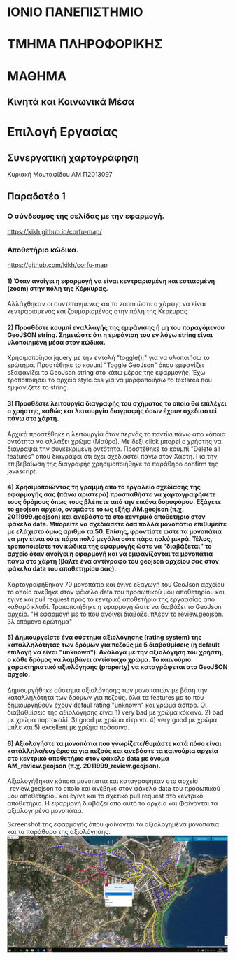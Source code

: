 # ΙΟΝΙΟ ΠΑΝΕΠΙΣΤΗΜΙΟ 


# ΤΜΗΜΑ ΠΛΗΡΟΦΟΡΙΚΗΣ 


# ΜΑΘΗΜΑ
## Κινητά και Κοινωνικά Μέσα

# Επιλογή Εργασίας
## Συνεργατική χαρτογράφηση

Κυριακή Μουταφίδου
ΑΜ Π2013097

## Παραδοτέο 1
### Ο σύνδεσμος της σελίδας με την εφαρμογή.

https://kikh.github.io/corfu-map/

### Αποθετήριο κώδικα.

https://github.com/kikh/corfu-map

#### 1)  Όταν ανοίγει η εφαρμογή να είναι κεντραρισμένη και εστιασμένη (zoom) στην πόλη της Κέρκυρας.

Αλλάχθηκαν οι συντεταγμένες και το zoom ώστε ο χάρτης να είναι κεντραρισμένος και ζουμαρισμένος στην πόλη της Κέρκυρας

#### 2) Προσθέστε κουμπί εναλλαγής της εμφάνισης ή μη του παραγόμενου GeoJSON string. Σημειώστε ότι η εμφάνιση του εν λόγω string είναι υλοποιημένη μέσα στον κώδικα.

Χρησιμοποίησα jquery με την εντολή "toggle();" για να υλοποιήσω το ερώτημα. Προστέθηκε το κουμπί "Toggle GeoJson" όπου εμφανίζει εξαφανίζει το GeoJson string στο κάτω μέρος της εφαρμογής. Έχω τροποποιήσει το αρχείο style.css για να μορφοποιήσω το textarea που εμφανίζετε το string.

#### 3) Προσθέστε λειτουργία διαγραφής του σχήματος το οποίο θα επιλέγει ο χρήστης, καθώς και λειτουργία διαγραφής όσων έχουν σχεδιαστεί πάνω στο χάρτη.

Αρχικά προστέθηκε η λειτουργία όταν περνάς το ποντίκι πάνω απο κάποια οντότητα να αλλάζει χρώμα (Μαύρο). Με δεξί click μπορεί ο χρήστης να διαγραψει την συγκεκριμένη οντότητα. Προστέθηκε το κουμπί "Delete all features" οπου διαγράφει ότι έχει σχεδιαστεί πάνω στον Χάρτη.
Για την επιβεβαίωση της διαγραφής χρησιμοποιήθηκε το παράθηρο confirm της javascript.

#### 4) Χρησιμοποιώντας τη γραμμή από το εργαλείο σχεδίασης της εφαρμογής σας (πάνω αριστερά) προσπαθήστε να χαρτογραφήσετε τους δρόμους όπως τους βλέπετε από την εικόνα δορυφόρου. Εξάγετε το geojson αρχείο, ονομάστε το ως εξής: ΑΜ.geojson (π.χ. 2011999.geojson) και ανεβάστε το στο κεντρικό αποθετήριο στον φάκελο data. Μπορείτε να σχεδιάσετε όσα πολλά μονοπάτια επιθυμείτε με ελάχιστο όμως αριθμό τα 50. Επίσης, φροντίστε ώστε τα μονοπάτια να μην είναι ούτε πάρα πολύ μεγάλα ούτε πάρα πολύ μικρά. Τέλος, τροποποιείστε τον κώδικα της εφαρμογής ώστε να "διαβάζεται" το αρχείο όταν ανοίγει η εφαρμογή και να εμφανίζονται τα μονοπάτια πάνω στο χάρτη (βάλτε ένα αντίγραφο του geojson αρχείου σας στον φάκελο data του αποθετηρίου σας).
Χαρτογραφήθηκαν 70 μονοπάτια και έγινε εξαγωγή του GeoJson αρχείου το οποίο ανέβηκε στον φάκελο data του προσωπικού μου αποθετηρίου και εγινε και pull request προς το κεντρικό αποθετήριο της εργαασίας απο καθαρό κλαδί.
Τροποποιήθηκε η εφαρμογή ώστε να διαβάζει το GeoJson αρχείο. "Η εφαρμογή με το που ανοίγει διαβάζει πλέον το review.geojson. βλ επόμενο ερώτημα"

#### 5) Δημιουργείστε ένα σύστημα αξιολόγησης (rating system) της καταλληλότητας των δρόμων για πεζούς με 5 διαβαθμίσεις (η default επιλογή να είναι "unknown"). Ανάλογα με την αξιολόγηση του χρήστη, ο κάθε δρόμος να λαμβάνει αντίστοιχο χρώμα. Το καινούριο χαρακτηριστικό αξιολόγησης (property) να καταγράφεται στο GeoJSON αρχείο.
Δημιουργήθηκε σύστημα αξιολόγησης των μονοπατιών με βάση την καταλληλότητα των δρόμων για πεζούς. όλα τα features με το που δημιουργηθούν έχουν defaul rating "unknown" και χρώμα άσπρο. Οι διαβαθμίσεις της αξιολόγησης είναι 1) very bad με χρώμα κόκκινο. 2) bad με χρώμα πορτοκαλί. 3) good με χρώμα κίτρινο. 4) very good με χρώμα μπλε και 5) excellent με χρώμα πράσσινο.

#### 6) Αξιολογήστε τα μονοπάτια που γνωρίζετε/θυμάστε κατά πόσο είναι κατάλληλα/ευχάριστα για πεζούς και ανεβάστε τα καινούρια αρχεία στο κεντρικό αποθετήριο στον φάκελο data με όνομα AM_review.geojson (π.χ. 2011999_review.geojson).
Αξιολογήθηκαν κάποια μονοπάτια και καταγραφηκαν στο αρχείο _review.geojson το οποίο και ανέβηκε στον φάκελο data του προσωπικού μου αποθετηρίου και έγινε και το σχετικό pull request στο κεντρικό αποθετήριο.
Η εφαρμογή διαβάζει απο αυτό το αρχείο και Φαίνονται τα αξιολογημένα μονοπάτια.

Screenshot της εφαρμογής όπου φαίνονται τα αξιολογημένα μονοπάτια και το παράθυρο της αξιολόγησης.
![](map.jpg)
